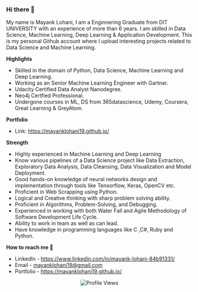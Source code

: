 ### Hi there 👋

My name is Mayank Lohani, I am a Enginnering Graduate from DIT UNIVERSITY with an experience of more than 6 years.
I am skilled in Data Science, Machine Learning, Deep Learning & Application Development.
This is my personal Github account where I upload interesting projects related to Data Science and Machine Learning.

**Highlights** 

* Skilled in the domain of Python, Data Science, Machine Learning and Deep Learning.
* Working as an Senior Machine Learning Engineer with Gartner.
* Udacity Certified Data Analyst Nanodegree.
* Neo4j Certfied Professional.
* Undergone courses in ML, DS from 365datascience, Udemy, Coursera, Great Learning & GreyAtom.

**Portfolio** 

* Link: https://mayanklohani19.github.io/

**Strength** 

* Highly experienced in Machine Learning and Deep Learning
* Know various pipelines of a Data Science project like Data Extraction, Exploratory Data Analysis, Data Cleansing, Data Visualization and Model Deployment.
* Good hands-on knowledge of neural networks design and implementation through tools like Tensorflow, Keras, OpenCV etc.
* Proficient in Web Scrapping using Python.
* Logical and Creative thinking with sharp problem solving ability.
* Proficient in Algorithms, Problem-Solving, and Debugging.
* Experienced in working with both Water Fall and Agile Methodology of Software Development Life Cycle.
* Ability to work in team as well as can lead.
* Have knowledge in programming languages like C ,C#, Ruby and Python.

**How to reach me 📱**
    
* LinkedIn - https://www.linkedin.com/in/mayank-lohani-84b91331/
* Email    - mayanklohani19@gmail.com
* Portfolio   - https://mayanklohani19.github.io/



<p align="center"> <img src="https://komarev.com/ghpvc/?username=arpit-dwivedi&label=Views&color=blue&style=plastic" alt="Profile Views" /> </p>

